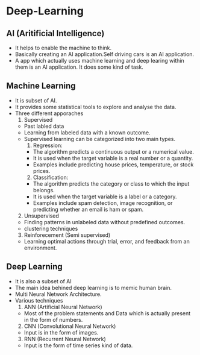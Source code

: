# Deep-Learning

## AI (Aritificial Intelligence)

- It helps to enable the machine to think.
- Basically creating an AI application.Self driving cars is an AI application.
- A app which actually uses machine learning and deep learing within them is an AI application. It does some kind of task.

## Machine Learning

- It is subset of AI.
- It provides some statistical tools to explore and analyse the data.
- Three different apporaches
  1. Supervised 
    - Past labled data
    - Learning from labeled data with a known outcome.
    - Supervised learning can be categorized into two main types.
      1. Regression: 
        -  The algorithm predicts a continuous output or a numerical value. 
        -  It is used when the target variable is a real number or a quantity. 
        -  Examples include predicting house prices, temperature, or stock prices.
      2. Classification: 
        -  The algorithm predicts the category or class to which the input belongs. 
        -  It is used when the target variable is a label or a category. 
        -  Examples include spam detection, image recognition, or predicting whether an email is ham or spam.
  2. Unsupervised
    - Finding patterns in unlabeled data without predefined outcomes.
    - clustering techniques
  3. Reinforecement (Semi supervised)
    - Learning optimal actions through trial, error, and feedback from an environment.

## Deep Learning 
- It is also a subset of AI
- The main idea behined deep learning is to memic human brain.
- Multi Neural Network Architecture.
- Various techniques
  1. ANN (Artificial Neural Network)
    - Most of the problem statements and Data which is actually present in the form of numbers.
  2. CNN (Convolutional Neural Network)
    - Input is in the form of images. 
  3. RNN (Recurrent Neural Network)
    - Input is the form of time series kind of data.

    